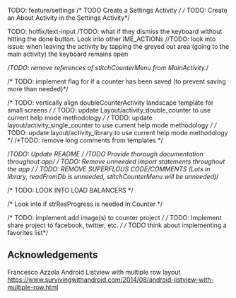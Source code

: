 

TODO: feature/settings
/* TODO Create a Settings Activity */
/* TODO: Create an About Activity in the Settings Activity*/


TODO: hotfix/text-input
/TODO: what if they dismiss the keyboard without hitting the done button. Look into other IME_ACTIONs
 //TODO: look into issue: when leaving the activity by tapping the greyed out area (going to the main activity) the keyboard remains open
 

/*TODO: remove references of stitchCounterMenu from MainActivity.*/


/* TODO: implement flag for if a counter has been saved (to prevent saving more than needed)*/


/* TODO: vertically align doubleCounterActivity landscape template for small screens */
/* TODO: update Layout/activity_double_counter to use current help mode methodology */
/* TODO: update layout/activity_single_counter to use current help mode methodology */
/* TODO: update layout/activity_library to use current help mode methodology */
/*TODO: remove long comments from templates */
   
    
   /*TODO: Update README */
   /*TODO Provide thorough documentation throughout app*/
   /* TODO: Remove unneeded import statements throughout the app */
    /* TODO: REMOVE SUPERFLOUS CODE/COMMENTS (Lots in library, readFromDb is unneeded, stitchCounterMenu will be unneeded)*/
    
    
   /* TODO: LOOK INTO LOAD BALANCERS */
    
    
   /* Look into if strResProgress is needed in Counter */
    
    
   /* TODO: implement add image(s) to counter project */
    /* TODO: Implement share project to facebook, twitter, etc. */
    /* TODO think about implementing a favorites list*/
    

## Acknowledgements ##
Francesco Azzola
Android Listview with multiple row layout
https://www.survivingwithandroid.com/2014/08/android-listview-with-multiple-row.html
